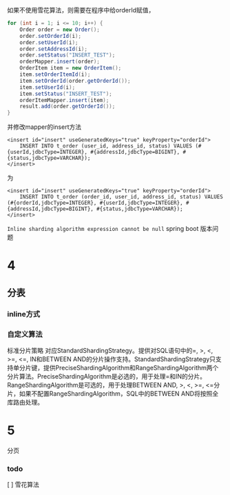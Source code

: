 如果不使用雪花算法，则需要在程序中给orderId赋值，
```java
for (int i = 1; i <= 10; i++) {
    Order order = new Order();
    order.setOrderId(i);
    order.setUserId(i);
    order.setAddressId(i);
    order.setStatus("INSERT_TEST");
    orderMapper.insert(order);
    OrderItem item = new OrderItem();
    item.setOrderItemId(i);
    item.setOrderId(order.getOrderId());
    item.setUserId(i);
    item.setStatus("INSERT_TEST");
    orderItemMapper.insert(item);
    result.add(order.getOrderId());
}
```
并修改mapper的insert方法
```
<insert id="insert" useGeneratedKeys="true" keyProperty="orderId">
    INSERT INTO t_order (user_id, address_id, status) VALUES (#{userId,jdbcType=INTEGER}, #{addressId,jdbcType=BIGINT}, #{status,jdbcType=VARCHAR});
</insert>
```
为
```
<insert id="insert" useGeneratedKeys="true" keyProperty="orderId">
    INSERT INTO t_order (order_id, user_id, address_id, status) VALUES (#{orderId,jdbcType=INTEGER}, #{userId,jdbcType=INTEGER}, #{addressId,jdbcType=BIGINT}, #{status,jdbcType=VARCHAR});
</insert>
```


`Inline sharding algorithm expression cannot be null`
spring boot 版本问题


# 4 
## 分表
### inline方式
### 自定义算法
标准分片策略
对应StandardShardingStrategy。提供对SQL语句中的=, >, <, >=, <=, IN和BETWEEN AND的分片操作支持。StandardShardingStrategy只支持单分片键，提供PreciseShardingAlgorithm和RangeShardingAlgorithm两个分片算法。PreciseShardingAlgorithm是必选的，用于处理=和IN的分片。RangeShardingAlgorithm是可选的，用于处理BETWEEN AND, >, <, >=, <=分片，如果不配置RangeShardingAlgorithm，SQL中的BETWEEN AND将按照全库路由处理。

# 5


分页

### todo

[ ] 雪花算法

